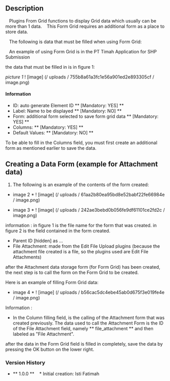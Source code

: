 ## Description
   Plugins From Grid functions to display Grid data which usually can be more than 1 data.
   This Form Grid requires an additional form as a place to store data.

   The following is data that must be filled when using Form Grid:

   An example of using Form Grid is in the PT Timah Application for SHP Submission

the data that must be filled in is in figure 1:

*picture 1*
! [image] (/ uploads / 755b8a61a3fc1e56a901ed2e893305cf / image.png)

#### Information ####
* ID: auto generate Element ID ** [Mandatory: YES] **
* Label: Name to be displayed ** [Mandatory: NO] **
* Form: additional form selected to save form grid data ** [Mandatory: YES] **
* Columns: ** [Mandatory: YES] **
* Default Values: ** [Mandatory: NO] **

To be able to fill in the Columns field, you must first create an additional form as mentioned earlier to save the data.

## Creating a Data Form (example for Attachment data) ##
1. The following is an example of the contents of the form created:

* image 2 *
! [image] (/ uploads / 61aa2b80ea95bd8e52babf22fe66984e / image.png)

* image 3 *
! [image] (/ uploads / 242ae3bebd0b056fe9df61101ce2fd2c / image.png)

information :
in figure 1 is the file name for the form that was created.
in figure 2 is the field contained in the form created.

* Parent ID [hidden] as ...
* File Attachment: made from the Edit File Upload plugins (because the attachment file created is a file, so the plugins used are Edit File Attachments)

after the Attachment data storage form (for Form Grid) has been created, the next step is to call the form on the Form Grid to be created.

Here is an example of filling Form Grid data:

* image 4 *
! [image] (/ uploads / b56cac5dc4ebe45ab0d675f3e019fe4e / image.png)

Information :
* In the Column filling field, is the calling of the Attachment form that was created previously. The data used to call the Attachment Form is the ID of the File Attachment field, namely ** file_attachment ** and then labeled as "File Attachment".

after the data in the Form Grid field is filled in completely, save the data by pressing the OK button on the lower right.

### Version History ###

* ** 1.0.0 **
   * Initial creation: Isti Fatimah
